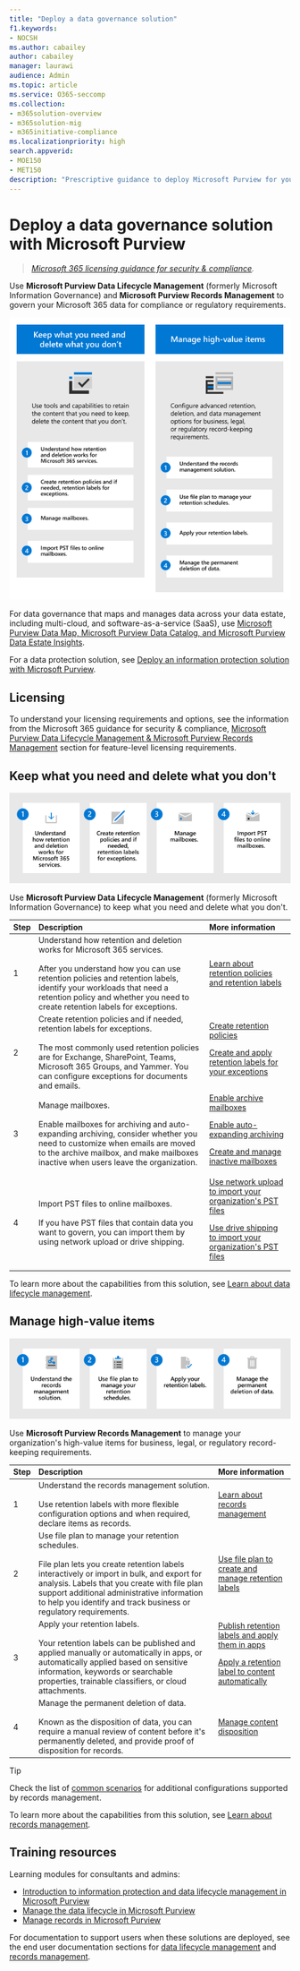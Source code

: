 ```yaml
---
title: "Deploy a data governance solution"
f1.keywords:
- NOCSH
ms.author: cabailey
author: cabailey
manager: laurawi
audience: Admin
ms.topic: article
ms.service: O365-seccomp
ms.collection: 
- m365solution-overview
- m365solution-mig
- m365initiative-compliance
ms.localizationpriority: high
search.appverid: 
- MOE150
- MET150
description: "Prescriptive guidance to deploy Microsoft Purview for your organization to govern your data for compliance or regulatory requirements."
---
```


# Deploy a data governance solution with Microsoft Purview

>*[Microsoft 365 licensing guidance for security & compliance](/office365/servicedescriptions/microsoft-365-service-descriptions/microsoft-365-tenantlevel-services-licensing-guidance/microsoft-365-security-compliance-licensing-guidance).*

Use **Microsoft Purview Data Lifecycle Management** (formerly Microsoft Information Governance) and **Microsoft Purview Records Management** to govern your Microsoft 365 data for compliance or regulatory requirements.

![Overview of steps to deploy a data governance solution with Microsoft Purview](../media/data-governance-solution-overview.png)

For data governance that maps and manages data across your data estate, including multi-cloud, and software-as-a-service (SaaS), use [Microsoft Purview Data Map, Microsoft Purview Data Catalog, and Microsoft Purview Data Estate Insights](/azure/purview/overview).

For a data protection solution, see [Deploy an information protection solution with Microsoft Purview](information-protection-solution.md).

## Licensing

To understand your licensing requirements and options, see the information from the Microsoft 365 guidance for security & compliance, [Microsoft Purview Data Lifecycle Management & Microsoft Purview Records Management](/office365/servicedescriptions/microsoft-365-service-descriptions/microsoft-365-tenantlevel-services-licensing-guidance/microsoft-365-security-compliance-licensing-guidance#microsoft-purview-data-lifecycle-management--microsoft-purview-records-management) section for feature-level licensing requirements.

## Keep what you need and delete what you don't

![Steps for data lifecycle management solution](../media/data-lifecycle-management-solution.png)

Use **Microsoft Purview Data Lifecycle Management** (formerly Microsoft Information Governance) to keep what you need and delete what you don't.

|Step|Description|More information|
|:---|:----------|:---------------|
|1| Understand how retention and deletion works for Microsoft 365 services. <br /><br /> After you understand how you can use retention policies and retention labels, identify your workloads that need a retention policy and whether you need to create retention labels for exceptions. | [Learn about retention policies and retention labels](retention.md)|
|2| Create retention policies and if needed, retention labels for exceptions. <br /><br /> The most commonly used retention policies are for Exchange, SharePoint, Teams, Microsoft 365 Groups, and Yammer. You can configure exceptions for documents and emails. | [Create retention policies](create-retention-policies.md) <p> [Create and apply retention labels for your exceptions](create-retention-labels-information-governance.md)|
|3| Manage mailboxes. <br /><br /> Enable mailboxes for archiving and auto-expanding archiving, consider whether you need to customize when emails are moved to the archive mailbox, and make mailboxes inactive when users leave the organization.| [Enable archive mailboxes](enable-archive-mailboxes.md) <p> [Enable auto-expanding archiving](enable-autoexpanding-archiving.md) <p> [Create and manage inactive mailboxes](create-and-manage-inactive-mailboxes.md)|
|4| Import PST files to online mailboxes.  <br /><br /> If you have PST files that contain data you want to govern, you can import them by using network upload or drive shipping.| [Use network upload to import your organization's PST files](use-network-upload-to-import-pst-files.md) <p> [Use drive shipping to import your organization's PST files](use-drive-shipping-to-import-pst-files-to-office-365.md)|

To learn more about the capabilities from this solution, see [Learn about data lifecycle management](information-governance.md).

## Manage high-value items

![Steps for records management solution](../media/records-management-solution.png)

Use **Microsoft Purview Records Management** to manage your organization's high-value items for business, legal, or regulatory record-keeping requirements.

|Step|Description|More information|
|:---|:----------|:---------------|
|1| Understand the records management solution. <br /><br /> Use retention labels with more flexible configuration options and when required, declare items as records. | [Learn about records management](records-management.md)|
|2| Use file plan to manage your retention schedules. <br /><br /> File plan lets you create retention labels interactively or import in bulk, and export for analysis. Labels that you create with file plan support additional administrative information to help you identify and track business or regulatory requirements. | [Use file plan to create and manage retention labels](file-plan-manager.md)|
|3| Apply your retention labels. <br /><br /> Your retention labels can be published and applied manually or automatically in apps, or automatically applied based on sensitive information, keywords or searchable properties, trainable classifiers, or cloud attachments. |[Publish retention labels and apply them in apps](create-apply-retention-labels.md) <p> [Apply a retention label to content automatically](apply-retention-labels-automatically.md)|
|4| Manage the permanent deletion of data. <br /><br /> Known as the disposition of data, you can require a manual review of content before it's permanently deleted, and provide proof of disposition for records. |[Manage content disposition](disposition.md)|

> [!TIP]
> Check the list of [common scenarios](get-started-with-records-management.md#common-scenarios) for additional configurations supported by records management.

To learn more about the capabilities from this solution, see [Learn about records management](records-management.md).

## Training resources

Learning modules for consultants and admins:

- [Introduction to information protection and data lifecycle management in Microsoft Purview](/learn/modules/m365-compliance-information-governance)
- [Manage the data lifecycle in Microsoft Purview](/learn/modules/m365-compliance-information-govern-information/)
- [Manage records in Microsoft Purview](/learn/modules/m365-compliance-information-manage-records/)

For documentation to support users when these solutions are deployed, see the end user documentation sections for [data lifecycle management](get-started-with-information-governance.md#end-user-documentation) and [records management](get-started-with-records-management.md#end-user-documentation).